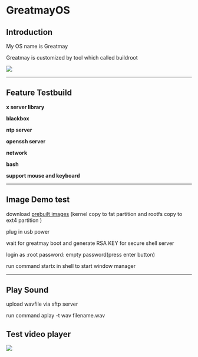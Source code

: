 # GreatmayOS #
## Introduction ##

My OS name is Greatmay

Greatmay is customized by tool which called buildroot

<img src='https://fbcdn-sphotos-b-a.akamaihd.net/hphotos-ak-ash4/c67.0.403.403/p403x403/190380_486850191335049_1217379183_n.jpg'></img>


---


## Feature Testbuild ##

**x server library**

**blackbox**

**ntp server**

**openssh server**

**network**

**bash**

**support mouse and keyboard**


---

## Image Demo test ##


download [prebuilt images](http://code.google.com/p/os-for-fun/downloads/list)  (kernel copy to fat partition  and rootfs  copy to ext4 partition )

plug in usb power

wait for  greatmay boot  and  generate RSA KEY for  secure shell server

login as  :root
password:     empty  password(press enter button)


run command startx  in shell   to  start window manager


---

## Play Sound ##

upload wavfile  via sftp server

run command aplay -t wav  filename.wav

## Test video player ##

<img src='https://fbcdn-sphotos-g-a.akamaihd.net/hphotos-ak-prn1/150588_487049321315136_1656680655_n.jpg'></img>
